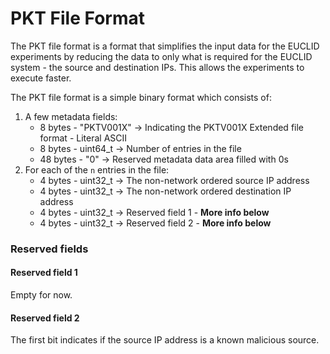 # PKT File Format

The PKT file format is a format that simplifies the input data for the EUCLID experiments by reducing the data to only what is required for the EUCLID system - the source and destination IPs. This allows the experiments to execute faster.

The PKT file format is a simple binary format which consists of:
1. A few metadata fields:
    - 8 bytes - "PKTV001X" -> Indicating the PKTV001X Extended file format - Literal ASCII
    - 8 bytes - uint64_t -> Number of entries in the file
    - 48 bytes - "0" -> Reserved metadata data area filled with 0s
2. For each of the ```n``` entries in the file:
    - 4 bytes - uint32_t -> The non-network ordered source IP address
    - 4 bytes - uint32_t -> The non-network ordered destination IP address
    - 4 bytes - uint32_t -> Reserved field 1 - **More info below**
    - 4 bytes - uint32_t -> Reserved field 2 - **More info below**

### Reserved fields

#### Reserved field 1

Empty for now.

#### Reserved field 2

The first bit indicates if the source IP address is a known malicious source.
